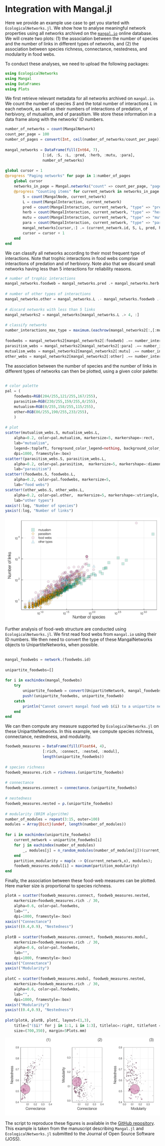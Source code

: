 # Integration with Mangal.jl

Here we provide an example use case to get you started with `EcologicalNetworks.jl`. We show how to analyse meaningful network properties using all networks archived on the [`mangal.io`](https://mangal.io/#/) online database. We will create two plots: (1) the association between the number of species and the number of links in different types of networks, and (2) the association between species richness, connectance, nestedness, and modularity in food webs.

To conduct these analyses, we need to upload the following packages:

```julia
using EcologicalNetworks
using Mangal
using DataFrames
using Plots
```

We first retrieve relevant metadata for all networks archived on `mangal.io`. We count the number of species $S$ and the total number of interactions $L$ in each network, as well as their numbers of interactions of predation, of herbivory, of mutualism, and of parasitism. We store these information in a data frame along with the networks' ID numbers.

```julia
number_of_networks = count(MangalNetwork)
count_per_page = 100
number_of_pages = convert(Int, ceil(number_of_networks/count_per_page))

mangal_networks = DataFrame(fill(Int64, 7),
                 [:id, :S, :L, :pred, :herb, :mutu, :para],
                 number_of_networks)

global cursor = 1
@progress "Paging networks" for page in 1:number_of_pages
    global cursor
    networks_in_page = Mangal.networks("count" => count_per_page, "page" => page-1)
    @progress "Counting items" for current_network in networks_in_page
        S = count(MangalNode, current_network)
        L = count(MangalInteraction, current_network)
        pred = count(MangalInteraction, current_network, "type" => "predation")
        herb = count(MangalInteraction, current_network, "type" => "herbivory")
        mutu = count(MangalInteraction, current_network, "type" => "mutualism")
        para = count(MangalInteraction, current_network, "type" => "parasitism")
        mangal_networks[cursor,:] .= (current_network.id, S, L, pred, herb, mutu, para)
        cursor = cursor + 1
    end
end
```

We can classify all networks according to their most frequent type of interactions. Note that trophic interactions in food webs comprise interactions of predation and of herbivory. Note also that we discard small networks having less than 5 interactions for reliability reasons.

```julia
# number of trophic interactions
mangal_networks.foodweb = mangal_networks.pred .+ mangal_networks.herb

# number of other types of interactions
mangal_networks.other = mangal_networks.L .- mangal_networks.foodweb .- mangal_networks.mutu .- mangal_networks.para

# discard networks with less than 5 links
mangal_networks2 = mangal_networks[mangal_networks.L .> 4, :]

# classify networks
number_interactions_max_type = maximum.(eachrow(mangal_networks2[:,[:mutu, :para,:foodweb,:other]]))

foodwebs = mangal_networks2[mangal_networks2[:foodweb] .== number_interactions_max_type ,:]
parasitism_webs = mangal_networks2[mangal_networks2[:para] .== number_interactions_max_type ,:]
mutualism_webs = mangal_networks2[mangal_networks2[:mutu] .== number_interactions_max_type ,:]
other_webs = mangal_networks2[mangal_networks2[:other] .== number_interactions_max_type ,:]
```

The association between the number of species and the number of links in different types of networks can then be plotted, using a given color palette:

```julia

# color palette
pal = (
    foodwebs=RGB(204/255,121/255,167/255),
    parasitism=RGB(230/255,159/255,0/255),
    mutualism=RGB(0/255,158/255,115/255),
    other=RGB(86/255,190/255,233/255),
    )

# plot
scatter(mutualism_webs.S, mutualism_webs.L,
    alpha=0.2, color=pal.mutualism, markersize=5, markershape=:rect,
    lab="mutualism",
    legend=:topleft, foreground_color_legend=nothing, background_color_legend=:white,
    dpi=1000, framestyle=:box)
scatter!(parasitism_webs.S, parasitism_webs.L,
    alpha=0.2, color=pal.parasitism,  markersize=5, markershape=:diamond,
    lab="parasitism")
scatter!(foodwebs.S, foodwebs.L,
    alpha=0.2, color=pal.foodwebs, markersize=5,
    lab="food webs")
scatter!(other_webs.S, other_webs.L,
    alpha=0.2, color=pal.other,  markersize=5, markershape=:utriangle,
    lab="other types")
xaxis!(:log, "Number of species")
yaxis!(:log, "Number of links")
```

![Association between the number of species (nodes) and the number of links (edges) in ecological networks archived on `mangal.io`. Networks with less than 5 interactions are discarded. Different types of interactions can be listed within the same network. We classify all networks according to their most frequent type of interactions. ](fig/LS.png)

Further analysis of food-web structure are conducted using `EcologicalNetworks.jl`. We first read food webs from `mangal.io` using their ID numbers. We then need to convert the type of these MangalNetworks objects to UnipartiteNetworks, when possible.

```julia

mangal_foodwebs = network.(foodwebs.id)

unipartite_foodwebs=[]

for i in eachindex(mangal_foodwebs)
    try
        unipartite_foodweb = convert(UnipartiteNetwork, mangal_foodwebs[i])
        push!(unipartite_foodwebs, unipartite_foodweb)
    catch
        println("Cannot convert mangal food web $(i) to a unipartite network")
    end
end
```

We can then compute any measure supported by `EcologicalNetworks.jl` on these UnipartiteNetworks. In this example, we compute species richness, connectance, nestedness, and modularity.

```julia
foodweb_measures = DataFrame(fill(Float64, 4),
                 [:rich, :connect, :nested, :modul],
                 length(unipartite_foodwebs))

# species richness
foodweb_measures.rich = richness.(unipartite_foodwebs)

# connectance
foodweb_measures.connect = connectance.(unipartite_foodwebs)

# nestedness
foodweb_measures.nested = ρ.(unipartite_foodwebs)

# modularity (BRIM algorithm)
number_of_modules = repeat(3:15, outer=100)
modules = Array{Dict}(undef, length(number_of_modules))

for i in eachindex(unipartite_foodwebs)
    current_network = unipartite_foodwebs[i]
    for j in eachindex(number_of_modules)
        _, modules[j] = n_random_modules(number_of_modules[j])(current_network) |> x -> brim(x...)
    end
    partition_modularity = map(x -> Q(current_network,x), modules);
    foodweb_measures.modul[i] = maximum(partition_modularity)
end
```

Finally, the association between these food-web measures can be plotted. Here marker size is proportional to species richness.

```julia
plotA = scatter(foodweb_measures.connect, foodweb_measures.nested,
    markersize=foodweb_measures.rich ./ 30,
    alpha=0.6, color=pal.foodwebs,
    lab="",
    dpi=1000, framestyle=:box)
xaxis!("Connectance")
yaxis!((0.4,0.9), "Nestedness")

plotB = scatter(foodweb_measures.connect, foodweb_measures.modul,
    markersize=foodweb_measures.rich ./ 30,
    alpha=0.6, color=pal.foodwebs,
    lab="",
    dpi=1000, framestyle=:box)
xaxis!("Connectance")
yaxis!("Modularity")

plotC = scatter(foodweb_measures.modul, foodweb_measures.nested,
    markersize=foodweb_measures.rich ./ 30,
    alpha=0.6, color=pal.foodwebs,
    lab="",
    dpi=1000, framestyle=:box)
xaxis!("Modularity")
yaxis!((0.4,0.9), "Nestedness")

plot(plotA, plotB, plotC, layout=(1,3),
    title=["($i)" for j in 1:1, i in 1:3], titleloc=:right, titlefont = font(12),
    size=(700,350), margin=5Plots.mm)
```

![Association between (1) connectance and nestedness, (2) connectance and modularity, and (3) modularity and nestedness in food webs archived on `mangal.io`. We compute nestedness as the spectral radius of a network (i.e. the largest absolute eigenvalue of its matrix of interactions). We optimize network modularity using the BRIM algorithm (best partition out of 100 random runs for 3 to 15 modules). The marker size is proportional to the number of species in a network, which varies between 5 and 714 species.](fig/nestmod.png)

The script to reproduce these figures is available in the [GitHub repository](https://github.com/EcoJulia/EcologicalNetworks.jl/blob/joss-article/paper/main.jl). This example is taken from the manuscript describing `Mangal.jl` and `EcologicalNetworks.jl` submitted to the Journal of Open Source Software (JOSS).

